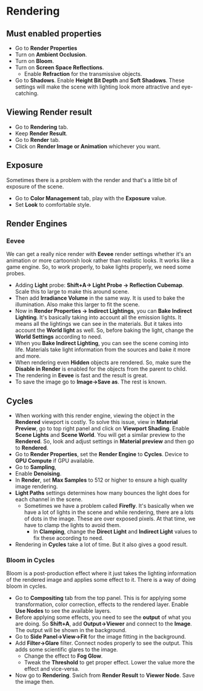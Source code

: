 # Rendering


## Must enabled properties
* Go to **Render Properties**
* Turn on **Ambient Occlusion**.
* Turn on **Bloom**.
* Turn on **Screen Space Reflections**.
    * Enable **Refraction** for the transmissive objects. 
* Go to **Shadows**. Enable **Height Bit Depth** and **Soft Shadows**.
These settings will make the scene with lighting look more attractive and eye-catching.


## Viewing Render result
* Go to **Rendering** tab.
* Keep **Render Result**.
* Go to **Render** tab.
* Click on **Render Image or Animation** whichever you want.


## Exposure
Sometimes there is a problem with the render and that's a little bit of exposure of the scene.
* Go to **Color Management** tab, play with the **Exposure** value.
* Set **Look** to comfortable style. 


## Render Engines
### Eevee 
We can get a really nice render with **Eevee** render settings whether it's an animation or more cartoonish  look rather than realistic looks. It works like a game engine. So, to work properly, to bake lights properly, we need some probes.
* Adding **Light** probe: **Shift+A-> Light Probe -> Reflection Cubemap**. Scale this to large to make this around scene.
* Then add **Irradiance Volume** in the same way. It is used to bake the illumination. Also make this larger to fit the scene.
* Now in **Render Properties -> Indirect Lightings**, you can **Bake Indirect Lighting**. It's basically taking into account all the emission lights. It means all the lightings we can see in the materials. But it takes into account the **World light** as well. So, before baking the light, change the **World Settings** according to need.
* When you **Bake Indirect Lighting**, you can see the scene coming into life. Materials take light information from the sources and bake it more and more.  
* When rendering even **Hidden** objects are rendered. So, make sure the **Disable in Render** is enabled for the objects from the parent to child.
* The rendering in **Eevee** is fast and the result is great.
* To save the image go to **Image->Save as**. The rest is known.


## Cycles
* When working with this render engine, viewing the object in the **Rendered** viewport is costly. To solve this issue, view in **Material Preview**, go to top right panel and click on **Viewport Shading**. Enable **Scene Lights** and **Scene World**. You will get a similar preview to the **Rendered**. So, look and adjust settings in **Material preview** and then go to **Rendered**.
* Go to **Render Properties**, set the **Render Engine** to **Cycles**. Device to **GPU Compute** if GPU available.
* Go to **Sampling**,
* Enable **Denoising**.
* In **Render**, set **Max Samples** to 512 or higher to ensure a high quality image rendering.
* **Light Paths** settings determines how many bounces the light does for each channel in the scene.
    * Sometimes we have a problem called **Firefly**. It's basically when we have a lot of lights in the scene and while rendering, there are a lots of dots in the image. These are over exposed pixels. At that time, we have to clamp the lights to avoid them.
        * In **Clamping**, change the **Direct Light** and **Indirect Light** values to fix these according to need. 
* Rendering in **Cycles** take a lot of time. But it also gives a good result. 


### Bloom in Cycles
Bloom is a post-production effect where it just takes the lighting information of the rendered image and applies some effect to it. There is a way of doing bloom in cycles.
* Go to **Compositing** tab from the top panel. This is for applying some transformation, color correction, effects to the rendered layer. Enable **Use Nodes** to see the available layers.
* Before applying some effects, you need to see the **output** of what you are doing. So **Shift+A**, add **Output->Viewer** and connect to the **Image**. The output will be shown in the background.
* Go to **Side Panel->View->Fit** for the image fitting in the background.
* Add **Filter->Glare** filter. Connect nodes properly to see the output. This adds some scientific glares to the image.
    * Change the effect to **Fog Glow**. 
    * Tweak the **Threshold** to get proper effect. Lower the value more the effect and vice-versa.
* Now go to **Rendering**. Swich from **Render Result** to **Viewer Node**. Save the image then. 
